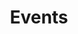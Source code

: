 ---
title: "Events"
layout: "events"
slug: "events"

events:
    -   year: "2021"
        eventDetails: 
            -    
                monthName: "December"
                events:
                    -   day: "december 2-4"
                        description: "The Use of R in Official Statistics - [uRos2020](#). Vienna, Austria."
            -    
                monthName: "April"
                events:
                    -   day: "April 17" 
                        description: "[Women+ Data Science @MSU](#) East Lansing, MI, USA."
            -    
                monthName: "March"
                events:
                    -   day: "March 7"
                        description: "[SatRdays Johannesburg](#) Johannesburg, South Africa."
                    -   day: "March 14"
                        description: "[SatRday Neuchâtel](#) Neuchâtel, Switzerland."
                    -   day: "March 14-15" 
                        description: "[Chicago R Collaborative.](#) Chicago, USA. #chircollab" 
            -    
                monthName: "Fabruary"
                events:
                    -   day: "Fabruary 7"
                        description: "[SatRdays Johannesburg](#) Johannesburg, South Africa."
                    -   day: "Fabruary 14" 
                        description: "[SatRday Neuchâtel](#) Neuchâtel, Switzerland."
                    -   day: "Fabruary 14-15" 
                        description: "[Chicago R Collaborative.](#) Chicago, USA. #chircollab"
            -    
                monthName: "January"
                events:
                    -   day: "January 27-30"
                        description: "[SatRdays Johannesburg](#) Johannesburg, South Africa."
    -   year: "2020"
        eventDetails: 
            -    
                monthName: "December"
                events:
                    -   day: "December 2-4"
                        description: "The Use of R in Official Statistics - [uRos2020](http://r-project.ro/conference2020.html#keynote_speakers). Vienna, Austria."
            -    
                monthName: "April"
                events:
                    -   day: "April 17"
                        description: "[Women+ Data Science @MSU](https://women-plus-datascience.github.io/home). East Lansing, MI, USA."
            -    
                monthName: "March"
                events:
                    -   day: "March 7"
                        description: "[SatRdays Johannesburg](https://joburg2020.satrdays.org/). Johannesburg, South Africa."
                    -   day: "March 14"
                        description: "[SatRday Neuchâtel](https://neuchatel2020.satrdays.org/). Neuchâtel, Switzerland."
                    -   day: "March 14-15"
                        description: "[Chicago R Collaborative](https://chircollab.github.io/). Chicago, USA. [#chircollab](https://twitter.com/search?q=%23chircollab)"
            -    
                monthName: "February"
                events:
                    -   day: "February 1"
                        description: "[SatRdays Abidjan](https://abidjan2020.satrdays.org/). Abidjan, Côte d'Ivoire."
                    -   day: "February 22"
                        description: "[SatRdays Auckland](https://auckland2020.satrdays.org/). Auckland, New Zealand."
                    -   day: "February 28-29"
                        description: "[CelebRation 2020](http://www.celebration2020.org/). Copenhagen, Denmark."
            -    
                monthName: "January"
                events:
                    -   day: "January 27-30"
                        description: "[rstudio::conf(2020)](https://www.rstudio.com/conference/). San Francisco, USA."
    -   year: "2019"
        eventDetails:  
            -    
                monthName: "December"
                events:
                    -   day: "December 6-8"
                        description: "[Yes We CRAN](https://www.thinksisu.org/event/yeswecran/). Washington, D.C."
                    -   day: "December 11-13"
                        description: "[rOpenSci OzUnconf](https://ozunconf19.ropensci.org/). Sydney, Australia."
                    -   day: "December 26"
                        description: "[R@IISA](https://r-iisa2019.rbind.io/). Mumbai, India."
            -    
                monthName: "November"
                events:
                    -   day: "November 7-9"
                        description: "[DC R Conference](https://dc.rstats.ai/). Washington, D.C."
                    -   day: "November 16"
                        description: "[SatRdays Cardiff](https://cardiff2019.satrdays.org/). Cardiff, UK."
            -    
                monthName: "September"
                events:
                    -   day: "September 12-14"
                        description: "[R/Medicine 2019](https://r-medicine.com/). Boston MA, USA."
                    -   day: "September 25-27"
                        description: "[LatinR 2019](http://latin-r.com/). Santiago, Chile. [@LatinR_Conf](https://twitter.com/LatinR_Conf)"
                    -   day: "September 26-29"
                        description: "[Why R?](http://whyr.pl/2019/). Warsaw, Poland [@whyRconf](https://twitter.com/whyRconf)"
            -    
                monthName: "August"
                events:
                    -   day: "August 15-16"
                        description: "[noRth 2019](https://rnorthconference.github.io/). Minneapolis MN, USA."
            -    
                monthName: "July"
                events:
                    -   day: "July 9-12"
                        description: "[useR! 2019](http://www.user2019.fr/). Toulouse, France. [@UseR2019_Conf](https://twitter.com/UseR2019_Conf)"
                    -   day: "July 9-12"
                        description: "[Riot 2019](http://riotworkshop.github.io/). Co-located with useR!"
                    -   day: "July 29-August 2"
                        description: "[CDSB Workshop 2019](https://comunidadbioinfo.github.io/post/building-tidy-tools-cdsb-runconf-2019/#.XP6i_dNKi50). Cuernavaca, Mexico."
            -    
                monthName: "June"
                events:
                    -   day: "June 8"
                        description: "[Cascadia R Conference](https://cascadiarconf.com/). Redmond WA, USA."
                    -   day: "June 15"
                        description: "[SatRday Berlin](https://berlin2019.satrdays.org/). Berlin, Germany."
            -    
                monthName: "May"
                events:
                    -   day: "May 9-11"
                        description: "[New York R Conference](https://www.rstats.nyc/). New York NY, USA."
                    -   day: "May 18"
                        description: "[1 Year Chapter Meetup Belo Horizonte](http://rladiesbh.com.br/). Belo Horizonte, Brazil"
                    -   day: "May 18"
                        description: "[SatRday Gdansk](https://gdansk2019.satrdays.org/). Gdansk, Poland."
                    -   day: "May 20-21"
                        description: "[The Use of R in Official Statistics](http://r-project.ro/conference2019.html). Bucharest, Romania."
                    -   day: "May 25"
                        description: "[SatRday Kampala2019](https://kampala2019.satrdays.org/). Kampala, Uganda."
            -    
                monthName: "April"
                events:
                    -   day: "April 6"
                        description: "[satRday Los Angeles](https://losangeles2019.satrdays.org/). Los Angeles CA, USA."
                    -   day: "April 6"
                        description: "[satRday Johannesburg](https://joburg2019.satrdays.org/). Johannesburg, South Africa."
                    -   day: "April 6"
                        description: "[satRdays Newcastle](https://newcastle2019.satrdays.org/). Newcastle, UK."
                    -   day: "May 18"
                        description: "[Women in Data Science East Lansing @MSU](https://github.com/rladies-eastlansing/wids2019/wiki). East Lansing, MI, USA."
                    -   day: "May 9-11"
                        description: "[The Uncoast Unconference](https://uncoast-unconference.netlify.com/). Des Moines IA, USA."
                    -   day: "May 18"
                        description: "[SatRday Chicago](https://chicago2019.satrdays.org/). Chicago IL, USA."
            -    
                monthName: "March"
                events:
                    -   day: "March 9-10"
                        description: "[Chicago R Unconference](https://chirunconf.github.io/). Chicago IL, USA."
            -    
                monthName: "February"
                events:
                    -   day: "February 23"
                        description: "[satRdays Paris](http://paris2019.satrdays.org). Paris, France."
            -    
                monthName: "January"
                events:
                    -   day: "January 15-18"
                        description: "[rstudio::conf](https://www.rstudio.com/conference/). Austin, USA."
                    -   day: "January 24-26"
                        description: "[ConectaR 2019](http://www.conectar2019.ucr.ac.cr/). San Jose, Costa Rica."
    -   year: "2018"
        eventDetails:  
            -    
                monthName: "December"
                events:
                    -   day: "December 6-7"
                        description: "[European Bioconductor Meeting 2018](https://bioconductor.github.io/EuroBioc2018/). Munich, Germany."
                    -   day: "December 8"
                        description: "[SatRDays DC](https://dc2018.satrdays.org/). Washington, USA."
                    -   day: "December 15"
                        description: "[SatRday Santiago](https://santiago2018.satrdays.org). Santiago, Chile."
            -    
                monthName: "November"
                events:
                    -   day: "November 7"
                        description: "[EARL Seattle](https://earlconf.com/boston). Seattle, USA. [@earlconf](https://twitter.com/earlconf)"
                    -   day: "November 8-9"
                        description: "[DC R Conference](https://www.rstats.ai/). Washington DC, USA. [@rstatsdc](https://twitter.com/rstatsdc)"
                    -   day: "November 9"
                        description: "[EARL Houston](https://earlconf.com/boston). Houston, USA. [@earlconf](https://twitter.com/earlconf)"
                    -   day: "November 13"
                        description: "[EARL Boston](https://earlconf.com/boston). Boston, USA. [@earlconf](https://twitter.com/earlconf)"
            -    
                monthName: "October"
                events:
                    -   day: "October 26"
                        description: "[Noreast'R Conference](http://noreastrconf.com/). Providence, USA. [@noreastrconf](https://twitter.com/noreastrconf/)"
                    -   day: "October 27"
                        description: "[SatRday Belgrade](http://belgrade2018.satrdays.org/). Belgrade, Serbia."
            -    
                monthName: "September"
                events:
                    -   day: "September 1"
                        description: "[SatRday Amsterdam](http://amsterdam2018.satrdays.org/). Amsterdam, The Netherlands."
                    -   day: "September 4-5"
                        description: "[LatinR 2018](http://latin-r.com/). Buenos Aires, Argentina. [@LatinR2018](https://twitter.com/latinr2018)"
                    -   day: "September 11-13"
                        description: "[EARL London 2018](https://earlconf.com/london/). London, United Kingdom. [@earlconf](https://twitter.com/earlconf)"
                    -   day: "September 12-14"
                        description: "[The Use of R in Official Statistics](https://www.aanmelder.nl/uros2018). Hague, Netherlands. [@uRos2018](https://twitter.com/uRos2018)"
            -    
                monthName: "August"
                events:
                    -   day: "August 15-16"
                        description: "[R/Pharma](http://rinpharma.com/). Massachusetts, USA."
            -    
                monthName: "July"
                events:
                    -   day: "July 2-5"
                        description: "WhyR? 2018. Wroclaw, Poland."
                    -   day: "July 4-6"
                        description: "[7eme rencontres R](https://r2018-rennes.sciencesconf.org). Rennes, France. [@rencontres_R](https://twitter.com/rencontres_R)"
                    -   day: "July 10-13"
                        description: "[useR! 2018](https://user2018.r-project.org/). Brisbane, Australia."
            -    
                monthName: "June"
                events:
                    -   day: "June 1-2"
                        description: "[R/Finance 2018](http://www.rinfinance.com). Chicago, USA."
                    -   day: "June 2"
                        description: "[CascadiaRConf](https://cascadiarconf.com/). Portland, USA. [@cascadiarconf](https://twitter.com/cascadiarconf)"
            -    
                monthName: "May"
                events:
                    -   day: "May"
                        description: "[The European #rstats Users Meeting](http://2018.erum.io/). Budapest, Hungary. [@erum2018](https://twitter.com/erum2018)"
                    -   day: "May 22"
                        description: "[R Day](http://rday.leg.ufpr.br/). Curitiba, Brazil. [@LEG_UFPR](https://twitter.com/LEG_UFPR)"
            -    
                monthName: "April"
                events:
                    -   day: "April 20-21"
                        description: "[New York R Conference](http://rstats.nyc/). New York, USA."
            -    
                monthName: "March"
                events:
                    -   day: "March 17th"
                        description: "[SatRday](http://capetown2018.satrdays.org/). Cape Town, South Africa."
            -    
                monthName: "January"
                events:
                    -   day: "January 31, Feb 1-3"
                        description: "[rstudio::conf](https://www.rstudio.com/conference/). San Diego, USA."
    -   year: "2017"
        eventDetails: 
            -    
                monthName: "December"
                events:
                    -   day: "December 5-6"
                        description: "[Bioconductor European Conference](https://bioconductor.org/help/course-materials/2017/BioCEurope/). Cambridge, UK."
            -    
                monthName: "November"
                events:
                    -   day: "November 1-3"
                        description: "[EARL Boston 2017](https://earlconf.com/boston/). Boston, USA."
                    -   day: "November 6-7"
                        description: "New Challenges for Statistical Software - The Use of R in Official Statistics. Bucharest, Romania."
                    -   day: "November 8-9"
                        description: "[R Kenntnis-Tage 2017](http://www.eoda.de/de/R-Kenntnis-Tage.html). Kassel, Germany."
                    -   day: "November 16-17"
                        description: "Bioconductor Asia. Adelaide, Australia."
            -    
                monthName: "September"
                events:
                    -   day: "September 13-15"
                        description: "[EARL London 2017](https://earlconf.com/london/). London, UK."
            -    
                monthName: "July"
                events:
                    -   day: "July 4-7"
                        description: "[UseR! 2017](http://www.user2017.brussels/). Brussels, Belgium. [@UseR_Brussels](https://twitter.com/UseR_Brussels) [Recordings](https://channel9.msdn.com/events/useR-international-R-User-conferences/)"
                    -   day: "July 5"
                        description: "[Riot](http://riotworkshop.github.io/). Co-located with useR! 2017."
                    -   day: "July 27-28"
                        description: "[BioC 2017](https://www.bioconductor.org/help/course-materials/2017/BioC2017/). Boston, USA."
            -    
                monthName: "June"
                events:
                    -   day: "June 3"
                        description: "[CascadiaRconf](https://cascadiarconf.com/2017). Portland, USA. [@cascadiarconf](https://twitter.com/cascadiarconf)"
                    -   day: "June 5-7"
                        description: "EARL. San Francisco, USA."
                    -   day: "June 8"
                        description: "[R in Insurance](https://rininsurance17.sciencesconf.org/). Paris, France. "
            -    
                monthName: "May"
                events:
                    -   day: "May 19-20"
                        description: "[R/Finance 2017](http://www.rinfinance.com). Chicago, USA. ([Recordings here](https://channel9.msdn.com/Events/RFinance/RFinance-2017))"
                    -   day: "May 25-26"
                        description: "[R à Québec 2017](http://raquebec.ulaval.ca/2017/). Québec, Canada."
                    -   day: "May 25-26"
                        description: "ROpenSci Unconference. Los Angeles, USA."
                    -   day: "May 28-Jun 2"
                        description: "WOMBAT MeDaScIn 2017. Melbourne, Australia."
            -    
                monthName: "April"
                events:
                    -   day: "April 21-22"
                        description: "[New York R Conference 2017](http://www.rstats.nyc). New York, USA."
            -    
                monthName: "March"
                events:
                    -   day: "March 4"
                        description: "[#ODDZurich Hackathon](http://zurich-r-user-group.github.io/hackathon.html). Zurich, Switzerland. [@ZurichRUsers](https://twitter.com/ZurichRUsers)"
                    -   day: "March 24-25"
                        description: "[Women in Machine Learning & Data Science](http://www.wimldsdatadive.com/hackathons/2). New York, USA."
            -    
                monthName: "February"
                events:
                    -   day: "February 16-18"
                        description: "[satRday](https://capetown2017.satrdays.org//). Cape Town, South Africa. [@satRdays_org](https://twitter.com/satRdays_org)"
            -    
                monthName: "January"
                events:
                    -   day: "January 11-14"
                        description: "[rstudio::conf](https://www.rstudio.com/conference/). Kissmmee, USA."
    -   year: "2016"
        eventDetails: 
            -    
                monthName: "December"
                events:
                    -
                        day: "December"
                        description: "European Bioconductor Developers' Meeting. Basel, Switzerland."
            -    
                monthName: "November"
                events:
                    -   
                        day: "November"
                        description: "[EARL Boston 2016](https://earlconf.com/boston/). Boston, USA."
            -    
                monthName: "October"
                events:
                    -   
                        day: "October"
                        description: "[European R users meeting](http://erum.ue.poznan.pl/). Poznan, Poland.[@erum2016](https://twitter.com/erum2016)"
            -    
                monthName: "September"
                events:
                    -   
                        day: "September"
                        description: "[EARL London 2016](https://earlconf.com/london/). London, UK."
                    -   
                        day: "September"
                        description: "[The first satRday conference](http://budapest.satrdays.org). Budapest, Hungary."
            -    
                monthName: "July"
                events:
                    -   
                        day: "July"
                        description: "[UseR! 2016](http://user2016.org/). Stanford, USA. ([Recordings here](https://channel9.msdn.com/Events/useR-international-R-User-conference/useR2016))"
            -    
                monthName: "May"
                events:
                    -   
                        day: "May"
                        description: "[R/Finance 2016](http://www.rinfinance.com). Chicago, USA."
            -    
                monthName: "April"
                events:
                    -   
                        day: "April"
                        description: "[New York R Conference 2016](http://www.rstats.nyc). New York, USA."


---